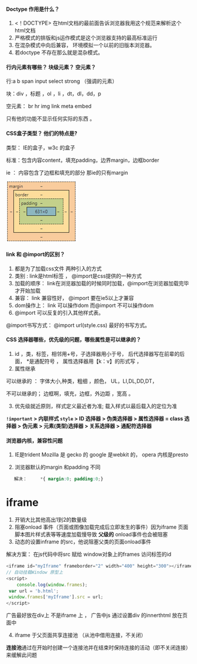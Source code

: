 #### Doctype 作用是什么？

1. <！DOCTYPE> 在html文档的最前面告诉浏览器我用这个规范来解析这个html文档
2. 严格模式的排版和js运作模式是这个浏览器支持的最高标准运行
3. 在混杂模式中向后兼容， 环境模拟一个以前的旧版本浏览器。
4. 若doctype 不存在那么就是混杂模式。

#### 行内元素有哪些？ 块级元素？ 空元素？

行:a b span input select strong （强调的元素）

块：div ，标题 ，ol ，li ，dt，dl，dd，p

空元素：  br   hr  img link meta embed  

只有他的功能不显示任何实际的东西 。

####  CSS盒子类型？ 他们的特点是?

类型： IE的盒子，w3c 的盒子

标准：包含内容content，填充padding，边界margin，边框border

ie ： 内容包含了边框和填充的部分      那ie的只有margin  

![image-20211221233121353](HtmlCSS.assets/image-20211221233121353-16401006840921.png)

#### link 和 @import的区别？ 

1. 都是为了加载css文件  两种引入的方式 
2. 类别 : link是html标签  ， @import是css提供的一种方式
3. 加载的顺序： link在浏览器加载的时候同时加载，@import在浏览器加载完毕才开始加载
4. 兼容： link 兼容性好， @import 要在ie5以上才兼容
5. dom操作上： link 可以操作dom  而@import 不可以操作dom 
6. @import 可以反复的引入其他样式表。 

@import书写方式： @import url(style.css)   最好的书写方式。 

#### CSS 选择器哪些，优先级的问题，哪些属性是可以继承的？

1. id ，类，标签，相邻用+号，子选择器用小于号， 后代选择器写在前辈的后面，  *是通配符号 ， 属性选择器用【k：v】的形式写  ， 
2. 属性继承  

可以继承的 ：  字体大小,种类，粗细 ，颜色， UL，LI,DL,DD,DT，

不可以继承的； 边框啊，填充，边框，外边距 ，宽高 。

3. 优先级就近原则，样式定义最近者为准; 载入样式以最后载入的定位为准

**`!important` > 内联样式 `style` > ID 选择器 > 伪类选择器 > 属性选择器 = class 选择器 > 伪元素 > 元素(类型)选择器 > 关系选择器 > 通配符选择器**

#### 浏览器内核，兼容性问题

1.  IE是trident    Mozilla 是 gecko 的   google 是webkit 的， opera 内核是presto

2. 浏览器默认的margin 和padding 不同    

```css
   解决：     *{ margin:0; padding:0;}    
```





# iframe

1. 开销大比其他高出1到2的数量级
2. 阻塞onload 事件（页面或图像加载完成后立即发生的事件）因为iframe 页面脚本图片样式表等等速度加载慢导致 **父级的** onload事件也会被阻塞
3. 动态的设置inframe 的src，他说阻塞父类的页面onload事件   

解决方案：  在js代码中将src 赋给 window对象上的frames 访问标签的id  

```js
<iframe id="myIframe" frameborder="2" width="400" height="300"></iframe>
// 自动挂载Window 原型上 
<script>
    console.log(window.frames);
 var url = 'b.html';
 window.frames['myIframe'].src = url;
</script>
```

广告最好放在div上 不是iframe 上 ， 广告中js 通过设置div 的innerthtml 放在页面中

4. iframe 于父页面共享连接池  （从池中借用连接，不关闭）

**连接池**通过在开始时创建一个连接池并在结束时保持连接的活动（即不关闭连接）来缓解此问题

